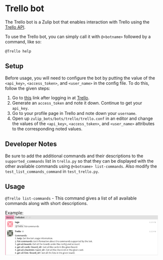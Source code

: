 # Trello bot

The Trello bot is a Zulip bot that enables interaction with Trello using the
[Trello API](https://developers.trello.com).

To use the Trello bot, you can simply call it with `@<botname>` followed
by a command, like so:

```
@Trello help
```

## Setup

Before usage, you will need to configure the bot by putting the value of the `<api_key>`,
`<access_token>`, and `<user_name>` in the config file.
To do this, follow the given steps:

1. Go to [this]( https://trello.com/app-key) link after logging in at
[Trello]( https://trello.com/).
2. Generate an `access_token` and note it down. Continue to get your
`api_key`.
3. Go to your profile page in Trello and note down your `username`.
4. Open up `zulip_bots/bots/trello/trello.conf` in an editor and
change the values of the `<api_key>`, `<access_token>`, and `<user_name>`
attributes to the corresponding noted values.

## Developer Notes

Be sure to add the additional commands and their descriptions to the `supported_commands`
list in `trello.py` so that they can be displayed with the other available commands using
`@<botname> list-commands`. Also modify the `test_list_commands_command` in
`test_trello.py`.

## Usage

`@Trello list-commands` - This command gives a list of all available commands along with
short descriptions.

Example:
![](assets/list_commands.png)
